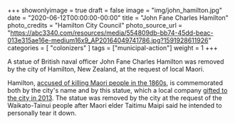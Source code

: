 +++
showonlyimage = true
draft = false
image = "img/john_hamilton.jpg"
date = "2020-06-12T00:00:00-00:00"
title = "John Fane Charles Hamilton"
photo_credits = "Hamilton City Council"
photo_source_url = "https://abc3340.com/resources/media/554809db-bb74-45dd-beac-013e315ae16e-medium16x9_AP20164049741786.jpg?1591928611926"
categories = [ "colonizers" ]
tags = ["municipal-action"]
weight = 1
+++

A statue of British naval officer John Fane Charles Hamilton was removed by the city of Hamilton, New Zealand, at the request of local Maori.

<!--more-->

Hamilton, [accused of killing Maori people in the 1860s](https://www.independent.co.uk/news/world/australasia/john-hamilton-statue-new-zealand-colonialism-britain-maori-a9562296.html), is commemorated both by the city's name and by this statue, which a local company [gifted to the city in 2013](https://www.theguardian.com/world/video/2020/jun/12/statue-british-naval-captain-john-hamilton-taken-down-new-zealand-video). The statue was removed by the city at the request of the Waikato-Tainui people after Maori elder Taitimu Maipi said he intended to personally tear it down.
